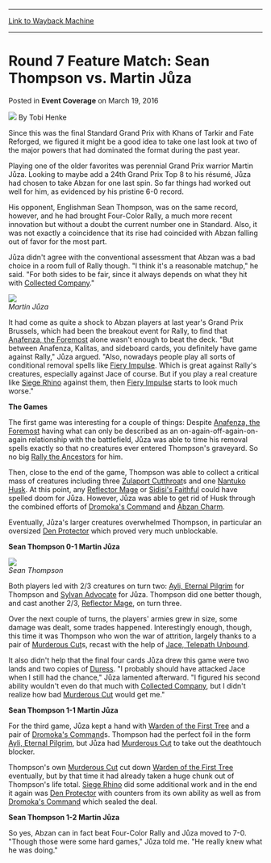 
---
[Link to Wayback Machine](https://web.archive.org/web/20160322065140/http://magic.wizards.com/en/events/coverage/gppar16/round-7-feature-match-thompson-vs-juza-2016-03-19)

[_metadata_:author]:- "Tobi Henke"
[_metadata_:description]:- "Since this was the final Standard Grand Prix with Khans of Tarkir and Fate Reforged, we figured it might be a good idea to take one last look at two of the major powers that had dominated the format during the past year. Playing one of the older favorites was perennial Grand Prix warrior Martin Jůza. Looking to maybe add a 24th Grand Prix Top 8 to his résumé, Jůza had chosen to take Abzan for one last spin. So far things had worked out well for him, as evidenced by his pristine 6-0 record."
[_metadata_:generator]:- "Drupal 7 (http://drupal.org)"
[_metadata_:node]:- "994586"
[_metadata_:publish_date]:- "2016-03-19"
[_metadata_:source]:- "div-main-content"
[_metadata_:title]:- "Round 7 Feature Match: Sean Thompson vs. Martin Jůza"
[_metadata_:wayback_capture_timestamp]:- "2016-03-22 06:51:40"
[_metadata_:wayback_raw_url]:- "https://web.archive.org/web/20160322065140id_/http://magic.wizards.com/en/events/coverage/gppar16/round-7-feature-match-thompson-vs-juza-2016-03-19"
[_metadata_:wayback_url]:- "http://magic.wizards.com/en/events/coverage/gppar16/round-7-feature-match-thompson-vs-juza-2016-03-19"
---


Round 7 Feature Match: Sean Thompson vs. Martin Jůza
====================================================



 Posted in **Event Coverage**
 on March 19, 2016 






![](https://media.magic.wizards.com/styles/auth_small/public/images/person/henke_author.jpg)
By Tobi Henke











Since this was the final Standard Grand Prix with Khans of Tarkir and Fate Reforged, we figured it might be a good idea to take one last look at two of the major powers that had dominated the format during the past year.


Playing one of the older favorites was perennial Grand Prix warrior Martin Jůza. Looking to maybe add a 24th Grand Prix Top 8 to his résumé, Jůza had chosen to take Abzan for one last spin. So far things had worked out well for him, as evidenced by his pristine 6-0 record.


His opponent, Englishman Sean Thompson, was on the same record, however, and he had brought Four-Color Rally, a much more recent innovation but without a doubt the current number one in Standard. Also, it was not exactly a coincidence that its rise had coincided with Abzan falling out of favor for the most part.


Jůza didn't agree with the conventional assessment that Abzan was a bad choice in a room full of Rally though. "I think it's a reasonable matchup," he said. "For both sides to be fair, since it always depends on what they hit with [Collected Company](http://gatherer.wizards.com/Pages/Card/Details.aspx?name=Collected+Company)."


![](https://media.wizards.com/2016/events/gppar16/gppar16_r7fm_juza.jpg)  
*Martin Jůza*


It had come as quite a shock to Abzan players at last year's Grand Prix Brussels, which had been the breakout event for Rally, to find that [Anafenza, the Foremost](http://gatherer.wizards.com/Pages/Card/Details.aspx?name=Anafenza%2C+the+Foremost) alone wasn't enough to beat the deck. "But between Anafenza, Kalitas, and sideboard cards, you definitely have game against Rally," Jůza argued. "Also, nowadays people play all sorts of conditional removal spells like [Fiery Impulse](http://gatherer.wizards.com/Pages/Card/Details.aspx?name=Fiery+Impulse). Which is great against Rally's creatures, especially against Jace of course. But if you play a real creature like [Siege Rhino](http://gatherer.wizards.com/Pages/Card/Details.aspx?name=Siege+Rhino) against them, then [Fiery Impulse](http://gatherer.wizards.com/Pages/Card/Details.aspx?name=Fiery+Impulse) starts to look much worse."


**The Games**


The first game was interesting for a couple of things: Despite [Anafenza, the Foremost](http://gatherer.wizards.com/Pages/Card/Details.aspx?name=Anafenza%2C+the+Foremost) having what can only be described as an on-again-off-again-on-again relationship with the battlefield, Jůza was able to time his removal spells exactly so that no creatures ever entered Thompson's graveyard. So no big [Rally the Ancestors](http://gatherer.wizards.com/Pages/Card/Details.aspx?name=Rally+the+Ancestors) for him.


Then, close to the end of the game, Thompson was able to collect a critical mass of creatures including three [Zulaport Cutthroat](http://gatherer.wizards.com/Pages/Card/Details.aspx?name=Zulaport+Cutthroat)s and one [Nantuko Husk](http://gatherer.wizards.com/Pages/Card/Details.aspx?name=Nantuko+Husk). At this point, any [Reflector Mage](http://gatherer.wizards.com/Pages/Card/Details.aspx?name=Reflector+Mage) or [Sidisi's Faithful](http://gatherer.wizards.com/Pages/Card/Details.aspx?name=Sidisi%27s+Faithful) could have spelled doom for Jůza. However, Jůza was able to get rid of Husk through the combined efforts of [Dromoka's Command](http://gatherer.wizards.com/Pages/Card/Details.aspx?name=Dromoka%27s+Command) and [Abzan Charm](http://gatherer.wizards.com/Pages/Card/Details.aspx?name=Abzan+Charm).


Eventually, Jůza's larger creatures overwhelmed Thompson, in particular an oversized [Den Protector](http://gatherer.wizards.com/Pages/Card/Details.aspx?name=Den+Protector) which proved very much unblockable.


**Sean Thompson 0-1 Martin Jůza**


![](https://media.wizards.com/2016/events/gppar16/gppar16_r7fm_thompson.jpg)  
*Sean Thompson*


Both players led with 2/3 creatures on turn two: [Ayli, Eternal Pilgrim](http://gatherer.wizards.com/Pages/Card/Details.aspx?name=Ayli%2C+Eternal+Pilgrim) for Thompson and [Sylvan Advocate](http://gatherer.wizards.com/Pages/Card/Details.aspx?name=Sylvan+Advocate) for Jůza. Thompson did one better though, and cast another 2/3, [Reflector Mage](http://gatherer.wizards.com/Pages/Card/Details.aspx?name=Reflector+Mage), on turn three.


Over the next couple of turns, the players' armies grew in size, some damage was dealt, some trades happened. Interestingly enough, though, this time it was Thompson who won the war of attrition, largely thanks to a pair of [Murderous Cut](http://gatherer.wizards.com/Pages/Card/Details.aspx?name=Murderous+Cut)s, recast with the help of [Jace, Telepath Unbound](http://gatherer.wizards.com/Pages/Card/Details.aspx?name=Jace%2C+Telepath+Unbound).


It also didn't help that the final four cards Jůza drew this game were two lands and two copies of [Duress](http://gatherer.wizards.com/Pages/Card/Details.aspx?name=Duress). "I probably should have attacked Jace when I still had the chance," Jůza lamented afterward. "I figured his second ability wouldn't even do that much with [Collected Company](http://gatherer.wizards.com/Pages/Card/Details.aspx?name=Collected+Company), but I didn't realize how bad [Murderous Cut](http://gatherer.wizards.com/Pages/Card/Details.aspx?name=Murderous+Cut) would get me."


**Sean Thompson 1-1 Martin Jůza**


For the third game, Jůza kept a hand with [Warden of the First Tree](http://gatherer.wizards.com/Pages/Card/Details.aspx?name=Warden+of+the+First+Tree) and a pair of [Dromoka's Command](http://gatherer.wizards.com/Pages/Card/Details.aspx?name=Dromoka%27s+Command)s. Thompson had the perfect foil in the form [Ayli, Eternal Pilgrim](http://gatherer.wizards.com/Pages/Card/Details.aspx?name=Ayli%2C+Eternal+Pilgrim), but Jůza had [Murderous Cut](http://gatherer.wizards.com/Pages/Card/Details.aspx?name=Murderous+Cut) to take out the deathtouch blocker.


Thompson's own [Murderous Cut](http://gatherer.wizards.com/Pages/Card/Details.aspx?name=Murderous+Cut) cut down [Warden of the First Tree](http://gatherer.wizards.com/Pages/Card/Details.aspx?name=Warden+of+the+First+Tree) eventually, but by that time it had already taken a huge chunk out of Thompson's life total. [Siege Rhino](http://gatherer.wizards.com/Pages/Card/Details.aspx?name=Siege+Rhino) did some additional work and in the end it again was [Den Protector](http://gatherer.wizards.com/Pages/Card/Details.aspx?name=Den+Protector) with counters from its own ability as well as from [Dromoka's Command](http://gatherer.wizards.com/Pages/Card/Details.aspx?name=Dromoka%27s+Command) which sealed the deal.


**Sean Thompson 1-2 Martin Jůza**


So yes, Abzan can in fact beat Four-Color Rally and Jůza moved to 7-0. "Though those were some hard games," Jůza told me. "He really knew what he was doing."







